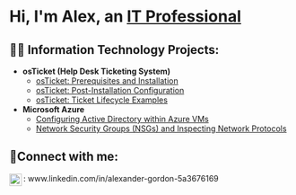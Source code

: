 <h1>Hi, I'm Alex, an <a href="https://linkedin.com/in/Josh">IT Professional</a></h1>

<h2>👨‍💻 Information Technology Projects:</h2>

- <b>osTicket (Help Desk Ticketing System)</b>
  - [osTicket: Prerequisites and Installation](https://github.com/Rizzledizzle4/osticket-prereqs)
  - [osTicket: Post-Installation Configuration](https://github.com/Rizzledizzle4/post-install-config)
  - [osTicket: Ticket Lifecycle Examples](https://github.com/Rizzledizzle4/ticket-lifestyle)
- <b>Microsoft Azure</b>
  - [Configuring Active Directory within Azure VMs](https://github.com/Rizzledizzle4/p-assesment)
  - [Network Security Groups (NSGs) and Inspecting Network Protocols](https://github.com/Rizzledizzle4/azure-network-protocol)

<h2>🤳Connect with me:</h2>
<img align="left" alt="Josh | LinkedIn" width="22px" src="https://cdn.jsdelivr.net/npm/simple-icons@v3/icons/linkedin.svg" />: www.linkedin.com/in/alexander-gordon-5a3676169
